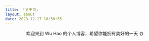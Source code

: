 ```yaml
---
title: 「关于页」
layout: about
date: 2023-12-17 10:50:55
---
```


<center>
欢迎来到 Wu Hao 的个人博客，希望你能拥有美好的一天 🌞
<center>
